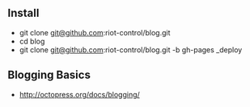 ## Install

* git clone git@github.com:riot-control/blog.git
* cd blog
* git clone git@github.com:riot-control/blog.git -b gh-pages _deploy

## Blogging Basics

* http://octopress.org/docs/blogging/
